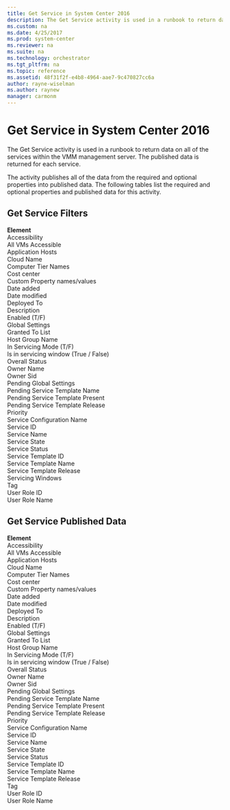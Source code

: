 ```yaml
---
title: Get Service in System Center 2016
description: The Get Service activity is used in a runbook to return data on all of the services within the VMM management server.
ms.custom: na
ms.date: 4/25/2017
ms.prod: system-center
ms.reviewer: na
ms.suite: na
ms.technology: orchestrator
ms.tgt_pltfrm: na
ms.topic: reference
ms.assetid: 48f31f2f-e4b8-4964-aae7-9c470827cc6a
author: rayne-wiselman
ms.author: raynew
manager: carmonm
---
```


# Get Service in System Center 2016

The Get Service activity is used in a runbook to return data on all of the services within the VMM management server. The published data is returned for each service.

The activity publishes all of the data from the required and optional properties into published data. The following tables list the required and optional properties and published data for this activity.

## Get Service Filters

**Element**<br>
Accessibility  <br>
All VMs Accessible  <br>
Application Hosts  <br>
Cloud Name  <br>
Computer Tier Names  <br>
Cost center  <br>
Custom Property names/values  <br>
Date added  <br>
Date modified  <br>
Deployed To  <br>
Description  <br>
Enabled (T/F)  <br>
Global Settings  <br>
Granted To List  <br>
Host Group Name  <br>
In Servicing Mode (T/F)  <br>
Is in servicing window (True / False)<br>
Overall Status  <br>
Owner Name  <br>
Owner Sid  <br>
Pending Global Settings  <br>
Pending Service Template Name  <br>
Pending Service Template Present  <br>
Pending Service Template Release  <br>
Priority  <br>
Service Configuration Name  <br>
Service ID  <br>
Service Name  <br>
Service State  <br>
Service Status  <br>
Service Template ID  <br>
Service Template Name  <br>
Service Template Release  <br>
Servicing Windows  <br>
Tag  <br>
User Role ID  <br>
User Role Name  <br>

## Get Service Published Data

**Element**<br>
Accessibility  <br>
All VMs Accessible  <br>
Application Hosts  <br>
Cloud Name  <br>
Computer Tier Names  <br>
Cost center  <br>
Custom Property names/values  <br>
Date added  <br>
Date modified  <br>
Deployed To  <br>
Description  <br>
Enabled (T/F)  <br>
Global Settings  <br>
Granted To List  <br>
Host Group Name  <br>
In Servicing Mode (T/F)  <br>
Is in servicing window (True / False)<br>
Overall Status  <br>
Owner Name  <br>
Owner Sid  <br>
Pending Global Settings  <br>
Pending Service Template Name  <br>
Pending Service Template Present  <br>
Pending Service Template Release  <br>
Priority  <br>
Service Configuration Name  <br>
Service ID  <br>
Service Name  <br>
Service State  <br>
Service Status  <br>
Service Template ID  <br>
Service Template Name  <br>
Service Template Release  <br>
Tag  <br>
User Role ID  <br>
User Role Name  <br>

